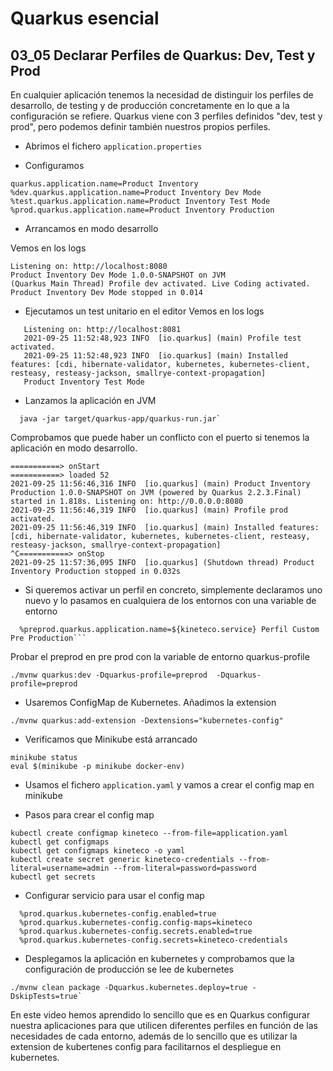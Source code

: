 # Quarkus esencial
## 03_05 Declarar Perfiles de Quarkus: Dev, Test y Prod

En cualquier aplicación tenemos la necesidad de distinguir los perfiles de desarrollo, de testing y de producción 
concretamente en lo que a la configuración se refiere. 
Quarkus viene con 3 perfiles definidos "dev, test y prod", pero podemos definir también nuestros propios perfiles.

* Abrimos el fichero `application.properties`
  
* Configuramos
```properties
quarkus.application.name=Product Inventory 
%dev.quarkus.application.name=Product Inventory Dev Mode
%test.quarkus.application.name=Product Inventory Test Mode
%prod.quarkus.application.name=Product Inventory Production
```
* Arrancamos en modo desarrollo

 Vemos en los logs

 ``` 
 Listening on: http://localhost:8080
 Product Inventory Dev Mode 1.0.0-SNAPSHOT on JVM 
 (Quarkus Main Thread) Profile dev activated. Live Coding activated.
 Product Inventory Dev Mode stopped in 0.014
 ```
* Ejecutamos un test unitario en el editor
  Vemos en los logs
```shell
   Listening on: http://localhost:8081
   2021-09-25 11:52:48,923 INFO  [io.quarkus] (main) Profile test activated.
   2021-09-25 11:52:48,923 INFO  [io.quarkus] (main) Installed features: [cdi, hibernate-validator, kubernetes, kubernetes-client, resteasy, resteasy-jackson, smallrye-context-propagation]
   Product Inventory Test Mode
```

* Lanzamos la aplicación en JVM
```shell
  java -jar target/quarkus-app/quarkus-run.jar`
````
  Comprobamos que puede haber un conflicto con el puerto si tenemos la aplicación en modo desarrollo. 
```shell
===========> onStart
===========> loaded 52
2021-09-25 11:56:46,316 INFO  [io.quarkus] (main) Product Inventory Production 1.0.0-SNAPSHOT on JVM (powered by Quarkus 2.2.3.Final) started in 1.818s. Listening on: http://0.0.0.0:8080
2021-09-25 11:56:46,319 INFO  [io.quarkus] (main) Profile prod activated. 
2021-09-25 11:56:46,319 INFO  [io.quarkus] (main) Installed features: [cdi, hibernate-validator, kubernetes, kubernetes-client, resteasy, resteasy-jackson, smallrye-context-propagation]
^C===========> onStop
2021-09-25 11:57:36,095 INFO  [io.quarkus] (Shutdown thread) Product Inventory Production stopped in 0.032s

```
* Si queremos activar un perfil en concreto, simplemente declaramos uno nuevo y lo pasamos en cualquiera de los entornos con una variable
de entorno
```properties
  %preprod.quarkus.application.name=${kineteco.service} Perfil Custom Pre Production```
```

Probar el preprod en pre prod con la variable de entorno quarkus-profile

```shell
./mvnw quarkus:dev -Dquarkus-profile=preprod  -Dquarkus-profile=preprod
``` 

* Usaremos ConfigMap de Kubernetes. Añadimos la extension
```shell
./mvnw quarkus:add-extension -Dextensions="kubernetes-config"
```
* Verificamos que Minikube está arrancado
```shell
minikube status
eval $(minikube -p minikube docker-env)
```
  
* Usamos el fichero `application.yaml` y vamos a crear el config map en minikube

* Pasos para crear el config map
```shell
kubectl create configmap kineteco --from-file=application.yaml
kubectl get configmaps
kubectl get configmaps kineteco -o yaml
kubectl create secret generic kineteco-credentials --from-literal=username=admin --from-literal=password=password
kubectl get secrets
```  
* Configurar servicio para usar el config map
  
```properties
  %prod.quarkus.kubernetes-config.enabled=true
  %prod.quarkus.kubernetes-config.config-maps=kineteco
  %prod.quarkus.kubernetes-config.secrets.enabled=true
  %prod.quarkus.kubernetes-config.secrets=kineteco-credentials
```

* Desplegamos la aplicación en kubernetes y comprobamos que la configuración de producción se lee de kubernetes
```shell
./mvnw clean package -Dquarkus.kubernetes.deploy=true -DskipTests=true`
```
  
En este video hemos aprendido lo sencillo que es en Quarkus configurar nuestra aplicaciones para que utilicen diferentes
perfiles en función de las necesidades de cada entorno, además de lo sencillo que es utilizar la extension de kubertenes
config para facilitarnos el despliegue en kubernetes.
